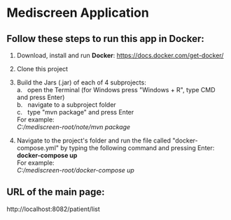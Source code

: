 # Mediscreen Application

## Follow these steps to run this app in Docker:
1. Download, install and run **Docker**: https://docs.docker.com/get-docker/
2. Clone this project
3. Build the Jars (.jar) of each of 4 subprojects: \
   a.&nbsp;&nbsp;&nbsp;open the Terminal (for Windows press "Windows + R", type CMD and press Enter) \
   b.&nbsp;&nbsp;&nbsp;navigate to a subproject folder \
   c.&nbsp;&nbsp;&nbsp;type "mvn package" and press Enter \
    For example:\
   *C:/mediscreen-root/note/mvn package*

4. Navigate to the project's folder and run the file called "docker-compose.yml" by typing the following command and pressing Enter:\
   **docker-compose up**\
   For example:\
   *C:/mediscreen-root/docker-compose up*


## URL of the main page:
http://localhost:8082/patient/list